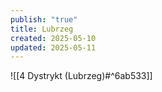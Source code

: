 ```yaml
---
publish: "true"
title: Lubrzeg
created: 2025-05-10
updated: 2025-05-11
---
```

![[4 Dystrykt (Lubrzeg)#^6ab533]]